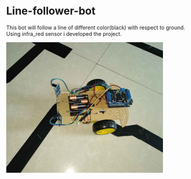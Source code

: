 # Line-follower-bot
This bot will follow a line of different color(black) with respect to ground. Using infra_red sensor i developed the project.

<img src="Images/LineFollow img.jpg" height=350>
